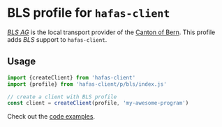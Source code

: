 # BLS profile for `hafas-client`

[*BLS AG*](https://en.wikipedia.org/wiki/BLS_AG) is the local transport provider of the [Canton of Bern](https://en.wikipedia.org/wiki/Canton_of_Bern). This profile adds *BLS* support to `hafas-client`.

## Usage

```js
import {createClient} from 'hafas-client'
import {profile} from 'hafas-client/p/bls/index.js'

// create a client with BLS profile
const client = createClient(profile, 'my-awesome-program')
```

Check out the [code examples](example.js).
